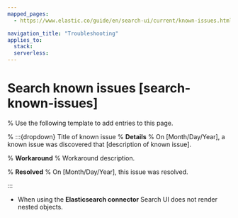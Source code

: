 ```yaml
---
mapped_pages:
  - https://www.elastic.co/guide/en/search-ui/current/known-issues.html

navigation_title: "Troubleshooting"
applies_to:
  stack:
  serverless:
---
```


# Search known issues [search-known-issues]

% Use the following template to add entries to this page.

% :::{dropdown} Title of known issue
% **Details**
% On [Month/Day/Year], a known issue was discovered that [description of known issue].

% **Workaround**
% Workaround description.

% **Resolved**
% On [Month/Day/Year], this issue was resolved.

:::

- When using the **Elasticsearch connector** Search UI does not render nested objects.
